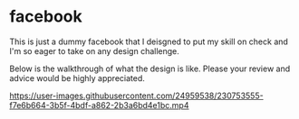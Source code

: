# facebook
 This is just a dummy facebook that I deisgned to put my skill on check and I'm so eager to take on any design challenge.
 
 Below is the walkthrough of what the design is like. Please your review and advice would be highly appreciated.


https://user-images.githubusercontent.com/24959538/230753555-f7e6b664-3b5f-4bdf-a862-2b3a6bd4e1bc.mp4

